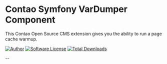 Contao Symfony VarDumper Component
==========================

This Contao Open Source CMS extension gives you the ability to run a page cache warmup.

[![Author](http://img.shields.io/badge/author-@1upgmbh-blue.svg?style=flat-square)](https://twitter.com/1upgmbh)
[![Software License](http://img.shields.io/badge/license-MIT-brightgreen.svg?style=flat-square)](LICENSE)
[![Total Downloads](http://img.shields.io/packagist/dt/oneup/contao-sfdump.svg?style=flat-square)](https://packagist.org/packages/oneup/contao-sfdump)

--
